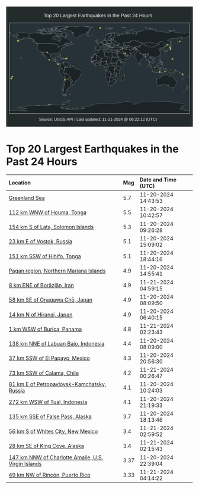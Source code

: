 ![Map](./map.png)

# Top 20 Largest Earthquakes in the Past 24 Hours

| Location | Mag | Date and Time (UTC) |
|:---|:---|:---|
| [Greenland Sea](https://earthquake.usgs.gov/earthquakes/eventpage/us6000p6iv) | 5.7 | 11-20-2024 14:43:53 |
| [112 km WNW of Houma, Tonga](https://earthquake.usgs.gov/earthquakes/eventpage/us6000p6id) | 5.5 | 11-20-2024 10:42:57 |
| [154 km S of Lata, Solomon Islands](https://earthquake.usgs.gov/earthquakes/eventpage/us6000p6i8) | 5.3 | 11-20-2024 09:26:28 |
| [23 km E of Vostok, Russia](https://earthquake.usgs.gov/earthquakes/eventpage/us6000p6j0) | 5.1 | 11-20-2024 15:09:02 |
| [151 km SSW of Hihifo, Tonga](https://earthquake.usgs.gov/earthquakes/eventpage/us6000p6m3) | 5.1 | 11-20-2024 18:44:16 |
| [Pagan region, Northern Mariana Islands](https://earthquake.usgs.gov/earthquakes/eventpage/us6000p6iz) | 4.9 | 11-20-2024 14:55:41 |
| [8 km ENE of Borāzjān, Iran](https://earthquake.usgs.gov/earthquakes/eventpage/us6000p6pu) | 4.9 | 11-21-2024 04:59:15 |
| [58 km SE of Onagawa Chō, Japan](https://earthquake.usgs.gov/earthquakes/eventpage/us6000p6i0) | 4.9 | 11-20-2024 08:09:50 |
| [14 km N of Hiranai, Japan](https://earthquake.usgs.gov/earthquakes/eventpage/us6000p6hv) | 4.9 | 11-20-2024 06:40:15 |
| [1 km WSW of Burica, Panama](https://earthquake.usgs.gov/earthquakes/eventpage/us6000p6p4) | 4.8 | 11-21-2024 02:23:43 |
| [138 km NNE of Labuan Bajo, Indonesia](https://earthquake.usgs.gov/earthquakes/eventpage/us6000p6i1) | 4.4 | 11-20-2024 08:09:00 |
| [37 km SSW of El Papayo, Mexico](https://earthquake.usgs.gov/earthquakes/eventpage/us6000p6mn) | 4.3 | 11-20-2024 20:56:30 |
| [73 km SSW of Calama, Chile](https://earthquake.usgs.gov/earthquakes/eventpage/us6000p6nj) | 4.2 | 11-21-2024 00:26:47 |
| [81 km E of Petropavlovsk-Kamchatsky, Russia](https://earthquake.usgs.gov/earthquakes/eventpage/us6000p6ib) | 4.1 | 11-20-2024 10:24:03 |
| [272 km WSW of Tual, Indonesia](https://earthquake.usgs.gov/earthquakes/eventpage/us6000p6mu) | 4.1 | 11-20-2024 21:19:33 |
| [135 km SSE of False Pass, Alaska](https://earthquake.usgs.gov/earthquakes/eventpage/us6000p6ls) | 3.7 | 11-20-2024 18:13:46 |
| [56 km S of Whites City, New Mexico](https://earthquake.usgs.gov/earthquakes/eventpage/tx2024wwan) | 3.4 | 11-21-2024 02:59:52 |
| [28 km SE of King Cove, Alaska](https://earthquake.usgs.gov/earthquakes/eventpage/us6000p6p2) | 3.4 | 11-21-2024 02:15:43 |
| [147 km NNW of Charlotte Amalie, U.S. Virgin Islands](https://earthquake.usgs.gov/earthquakes/eventpage/pr71466228) | 3.37 | 11-20-2024 22:39:04 |
| [49 km NW of Rincón, Puerto Rico](https://earthquake.usgs.gov/earthquakes/eventpage/pr71466258) | 3.33 | 11-21-2024 04:14:22 |
